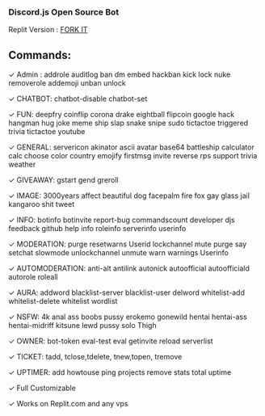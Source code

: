 ### Discord.js Open Source Bot

Replit Version : [FORK IT](https://replit.com/@TheNumber122/DiscordBot#index.js)
<br/>

## Commands:
✓ Admin : addrole auditlog ban dm embed hackban kick lock nuke removerole addemoji unban unlock

✓ CHATBOT: chatbot-disable chatbot-set

✓ FUN: deepfry coinflip corona drake eightball flipcoin google hack hangman hug joke meme ship slap snake snipe sudo tictactoe triggered trivia tictactoe youtube

✓ GENERAL: servericon akinator ascii avatar base64 battleship calculator calc choose color country emojify firstmsg invite reverse rps support trivia weather

✓ GIVEAWAY: gstart gend greroll

✓ IMAGE: 3000years affect beautiful dog facepalm fire fox gay glass jail kangaroo shit tweet

✓ INFO: botinfo botinvite report-bug commandscount developer djs feedback github help info roleinfo serverinfo userinfo

✓ MODERATION: purge resetwarns Userid lockchannel mute purge say setchat slowmode unlockchannel unmute warn warnings Userinfo

✓ AUTOMODERATION: anti-alt antilink autonick autoofficial autoofficiald autorole roleall

✓ AURA: addword blacklist-server blacklist-user delword whitelist-add whitelist-delete whitelist wordlist

✓ NSFW: 4k anal ass boobs pussy erokemo gonewild hentai hentai-ass hentai-midriff kitsune lewd pussy solo Thigh

✓ OWNER: bot-token eval-test eval getinvite reload serverlist

✓ TICKET: tadd, tclose,tdelete, tnew,topen, tremove

✓ UPTIMER: add howtouse ping projects remove stats total uptime

✓ Full Customizable

✓ Works on Replit.com and any vps

<br/>
